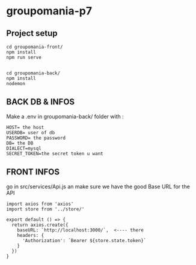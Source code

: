 # groupomania-p7

## Project setup
```
cd groupomania-front/
npm install
npm run serve


cd groupomania-back/
npm install
nodemon
```

## BACK DB & INFOS 
Make a .env in groupomania-back/ folder with : 
```
HOST= the host 
USERDB= user of db 
PASSWORD= the password
DB= the DB 
DIALECT=mysql
SECRET_TOKEN=the secret token u want 
```

## FRONT INFOS 
go in src/services/Api.js
an make sure we have the good Base URL for the API  
```
import axios from 'axios'
import store from '../store/'

export default () => {
  return axios.create({
    baseURL: `http://localhost:3000/`,  <---- there 
    headers: {
      'Authorization': `Bearer ${store.state.token}`
    }
  })
}
```
